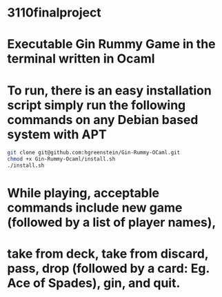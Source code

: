 # 3110finalproject

# Executable Gin Rummy Game in the terminal written in Ocaml

# To run, there is an easy installation script simply run the following commands on any Debian based system with APT

```bash
git clone git@github.com:hgreenstein/Gin-Rummy-OCaml.git
chmod +x Gin-Rummy-Ocaml/install.sh
./install.sh

```

# While playing, acceptable commands include new game (followed by a list of player names),
# take from deck, take from discard, pass, drop (followed by a card: Eg. Ace of Spades), gin, and quit.
